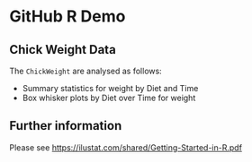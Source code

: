 # GitHub R Demo
## Chick Weight Data
The `ChickWeight` are analysed as follows:
  + Summary statistics for weight by Diet and Time
+ Box whisker plots by Diet over Time for weight
## Further information
Please see https://ilustat.com/shared/Getting-Started-in-R.pdf